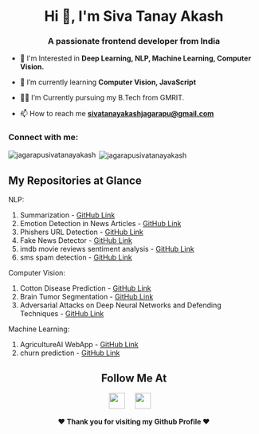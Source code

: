 <h1 align="center">Hi 👋, I'm Siva Tanay Akash</h1>
<h3 align="center">A passionate frontend developer from India</h3>

- 🔭 I'm Interested in **Deep Learning, NLP, Machine Learning, Computer Vision.**

- 🌱 I’m currently learning **Computer Vision, JavaScript**

- 😶‍🌫️ I’m Currently pursuing my B.Tech from GMRIT.

- 📫 How to reach me **sivatanayakashjagarapu@gmail.com**

<h3 align="left">Connect with me:</h3>
<p align="left">
</p>

<p><img align="left" src="https://github-readme-stats.vercel.app/api/top-langs?username=jagarapusivatanayakash&show_icons=true&locale=en&layout=compact" alt="jagarapusivatanayakash" /></p>

<p>&nbsp;<img align="center" src="https://github-readme-stats.vercel.app/api?username=jagarapusivatanayakash&show_icons=true&locale=en" alt="jagarapusivatanayakash" /></p>


## My Repositories at Glance
NLP:
1. Summarization - [GitHub Link](https://github.com/jagarapusivatanayakash/summarization)
2. Emotion Detection in News Articles - [GitHub Link](https://github.com/jagarapusivatanayakash/Emotion-Detection-in-news-articles)
3. Phishers URL Detection - [GitHub Link](https://github.com/jagarapusivatanayakash/Phishers_url_detection)
4. Fake News Detector - [GitHub Link](https://github.com/jagarapusivatanayakash/Fake_News_Detector)
5. imdb movie reviews sentiment analysis - [GitHub Link](https://github.com/jagarapusivatanayakash/imdb_movie_reviews_sentiment_analysis)
6. sms spam detection - [GitHub Link](https://github.com/jagarapusivatanayakash/sms_spam_detection)

Computer Vision:
1. Cotton Disease Prediction - [GitHub Link](https://github.com/jagarapusivatanayakash/cotten_disease_prediction)
2. Brain Tumor Segmentation - [GitHub Link](https://github.com/jagarapusivatanayakash/Brain_Tumor_Segmentation)
3. Adversarial Attacks on Deep Neural Networks and Defending Techniques - [GitHub Link](https://github.com/jagarapusivatanayakash/Adversarial-attacks-on-deep-neural-networks-and-defending-techniques)

Machine Learning:
1. AgricultureAI WebApp - [GitHub Link](https://github.com/jagarapusivatanayakash/AgricultureAI_WebApp)
2. churn prediction - [GitHub Link](https://github.com/jagarapusivatanayakash/bank_customer_churn_prediction)



<div align="center">

## Follow Me At
<a href="https://www.linkedin.com/in/jagarapu-siva-tanay-akash-3544bb224/"><img height="32" width="32" src="https://cdn-icons-png.flaticon.com/512/174/174857.png" /></a>&nbsp;&nbsp;&nbsp;&nbsp;
<a href="https://www.instagram.com/siva_tanay_akash/"><img height="32" width="32" src="https://upload.wikimedia.org/wikipedia/commons/thumb/e/e7/Instagram_logo_2016.svg/768px-Instagram_logo_2016.svg.png" /></a>&nbsp;&nbsp;&nbsp;&nbsp;

</div>

<div align="center">
  
<b>❤️ Thank you for visiting my Github Profile ❤️</b>
</div>
